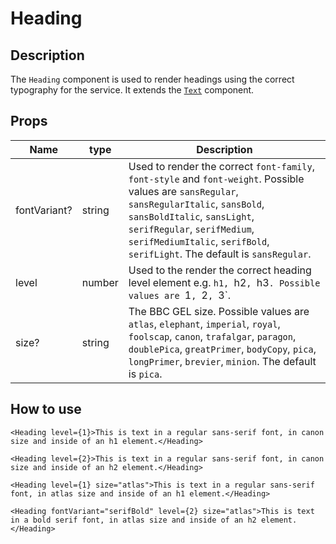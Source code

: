 # Heading

## Description

The `Heading` component is used to render headings using the correct typography for the service. It extends the [`Text`](../Text/README.md) component.

## Props

| Name         | type   | Description                                                                                                                                                                                                                                                                               |
| ------------ | ------ | ----------------------------------------------------------------------------------------------------------------------------------------------------------------------------------------------------------------------------------------------------------------------------------------- |
| fontVariant? | string | Used to render the correct `font-family`, `font-style` and `font-weight`. Possible values are `sansRegular`, `sansRegularItalic`, `sansBold`, `sansBoldItalic`, `sansLight`, `serifRegular`, `serifMedium`, `serifMediumItalic`, `serifBold`, `serifLight`. The default is `sansRegular`. |
| level        | number | Used to the render the correct heading level element e.g. `h1, `h2`, `h3`. Possible values are `1`, `2`, `3`.                                                                                                                                                                             |
| size?        | string | The BBC GEL size. Possible values are `atlas`, `elephant`, `imperial`, `royal`, `foolscap`, `canon`, `trafalgar`, `paragon`, `doublePica`, `greatPrimer`, `bodyCopy`, `pica`, `longPrimer`, `brevier`, `minion`. The default is `pica`.                                                   |

## How to use

```tsx
<Heading level={1}>This is text in a regular sans-serif font, in canon size and inside of an h1 element.</Heading>

<Heading level={2}>This is text in a regular sans-serif font, in canon size and inside of an h2 element.</Heading>

<Heading level={1} size="atlas">This is text in a regular sans-serif font, in atlas size and inside of an h1 element.</Heading>

<Heading fontVariant="serifBold" level={2} size="atlas">This is text in a bold serif font, in atlas size and inside of an h2 element.</Heading>
```
